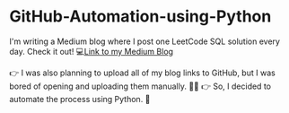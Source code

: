 # GitHub-Automation-using-Python
I'm writing a Medium blog where I post one LeetCode SQL solution every day. Check it out! 💻[Link to my Medium Blog](https://medium.com/@asvithavs)

👉 I was also planning to upload all of my blog links to GitHub, 
    but I was bored of opening and uploading them manually. 🤷‍♀️ 
👉 So, I decided to automate the process using Python. 🐍
